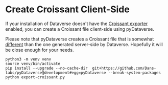 # Create Croissant Client-Side

If your installation of Dataverse doesn't have the [Croissant exporter](https://github.com/gdcc/exporter-croissant) enabled, you can create a Croissant file client-side using pyDataverse.

Please note that pyDataverse creates a Croissant file that is somewhat [different](https://github.com/gdcc/exporter-croissant#differences-from-pydataverse) than the one generated server-side by Dataverse. Hopefully it will be close enough for your needs.

```
python3 -m venv venv
source venv/bin/activate
pip install --upgrade --no-cache-dir  git+https://github.com/Dans-labs/pyDataverse@development#egg=pyDataverse --break-system-packages
python export-croissant.py
```
